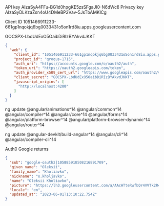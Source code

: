 API key     AIzaSyA4FFu-BG1d0hpgKE5zsSFgaJI0-N6dWc8
Privacy key AIzaSyDLKzaZsn4oU4DMeBP2Vav-5JsTbAMKICg

Client ID   1051466911233-661gp1nqokjq6bg0033431o5on1rd8iu.apps.googleusercontent.com

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

```JSON
{
  "web": {
    "client_id": "1051466911233-661gp1nqokjq6bg0033431o5on1rd8iu.apps.googleusercontent.com",
    "project_id": "qroqus-1715",
    "auth_uri": "https://accounts.google.com/o/oauth2/auth",
    "token_uri": "https://oauth2.googleapis.com/token",
    "auth_provider_x509_cert_url": "https://www.googleapis.com/oauth2/v1/certs",
    "client_secret": "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",
    "javascript_origins": [
      "http://localhost:4200"
    ]
  }
}
```

ng update @angular/animations^14 @angular/common^14 @angular/compiler^14 @angular/core^14 @angular/forms^14 @angular/platform-browser^14 @angular/platform-browser-dynamic^14 @angular/router^14

ng update  @angular-devkit/build-angular^14 @angular/cli^14 @angular/compiler-cli^14


Auth0 Google returns
```JSON
{
  "sub": "google-oauth2|105885918508216891709",
  "given_name": "Oleksii",
  "family_name": "Kholiavko",
  "nickname": "o.kholjavko",
  "name": "Oleksii Kholiavko",
  "picture": "https://lh3.googleusercontent.com/a/AAcHTteRwfbQr4VVTk2R4iDSb_Ov1IcSN3Kpgr11rf8fgA=s96-c",
  "locale": "en",
  "updated_at": "2023-06-01T13:10:22.754Z"
}
```
